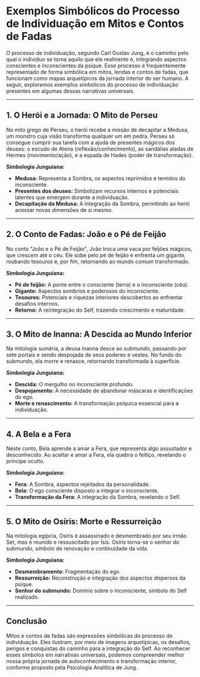
# Exemplos Simbólicos do Processo de Individuação em Mitos e Contos de Fadas

O processo de individuação, segundo Carl Gustav Jung, é o caminho pelo qual o indivíduo se torna aquilo que ele realmente é, integrando aspectos conscientes e inconscientes da psique. Esse processo é frequentemente representado de forma simbólica em mitos, lendas e contos de fadas, que funcionam como mapas arquetípicos da jornada interior do ser humano. A seguir, exploramos exemplos simbólicos do processo de individuação presentes em algumas dessas narrativas universais.

---

## 1. O Herói e a Jornada: O Mito de Perseu

No mito grego de Perseu, o herói recebe a missão de decapitar a Medusa, um monstro cuja visão transforma qualquer um em pedra. Perseu só consegue cumprir sua tarefa com a ajuda de presentes mágicos dos deuses: o escudo de Atena (reflexão/conhecimento), as sandálias aladas de Hermes (movimento/ação), e a espada de Hades (poder de transformação).

**Simbologia Junguiana:**
- **Medusa:** Representa a Sombra, os aspectos reprimidos e temidos do inconsciente.
- **Presentes dos deuses:** Simbolizam recursos internos e potenciais latentes que emergem durante a individuação.
- **Decapitação da Medusa:** A integração da Sombra, permitindo ao herói acessar novas dimensões de si mesmo.

---

## 2. O Conto de Fadas: João e o Pé de Feijão

No conto "João e o Pé de Feijão", João troca uma vaca por feijões mágicos, que crescem até o céu. Ele sobe pelo pé de feijão e enfrenta um gigante, roubando tesouros e, por fim, retornando ao mundo comum transformado.

**Simbologia Junguiana:**
- **Pé de feijão:** A ponte entre o consciente (terra) e o inconsciente (céu).
- **Gigante:** Aspectos sombrios e poderosos do inconsciente.
- **Tesouros:** Potenciais e riquezas interiores descobertos ao enfrentar desafios internos.
- **Retorno:** A reintegração do Self, trazendo crescimento e maturidade.

---

## 3. O Mito de Inanna: A Descida ao Mundo Inferior

Na mitologia suméria, a deusa Inanna desce ao submundo, passando por sete portais e sendo despojada de seus poderes e vestes. No fundo do submundo, ela morre e renasce, retornando transformada à superfície.

**Simbologia Junguiana:**
- **Descida:** O mergulho no inconsciente profundo.
- **Despojamento:** A necessidade de abandonar máscaras e identificações do ego.
- **Morte e renascimento:** A transformação psíquica essencial para a individuação.

---

## 4. A Bela e a Fera

Neste conto, Bela aprende a amar a Fera, que representa algo assustador e desconhecido. Ao aceitar e amar a Fera, ela quebra o feitiço, revelando o príncipe oculto.

**Simbologia Junguiana:**
- **Fera:** A Sombra, aspectos rejeitados da personalidade.
- **Bela:** O ego consciente disposto a integrar o inconsciente.
- **Transformação da Fera:** A integração da Sombra, revelando o Self.

---

## 5. O Mito de Osíris: Morte e Ressurreição

Na mitologia egípcia, Osíris é assassinado e desmembrado por seu irmão Set, mas é reunido e ressuscitado por Ísis. Osíris torna-se o senhor do submundo, símbolo de renovação e continuidade da vida.

**Simbologia Junguiana:**
- **Desmembramento:** Fragmentação do ego.
- **Ressurreição:** Reconstrução e integração dos aspectos dispersos da psique.
- **Senhor do submundo:** Domínio sobre o inconsciente, símbolo do Self realizado.

---

## Conclusão

Mitos e contos de fadas são expressões simbólicas do processo de individuação. Eles ilustram, por meio de imagens arquetípicas, os desafios, perigos e conquistas do caminho para a integração do Self. Ao reconhecer esses símbolos em narrativas universais, podemos compreender melhor nossa própria jornada de autoconhecimento e transformação interior, conforme proposto pela Psicologia Analítica de Jung.
```
